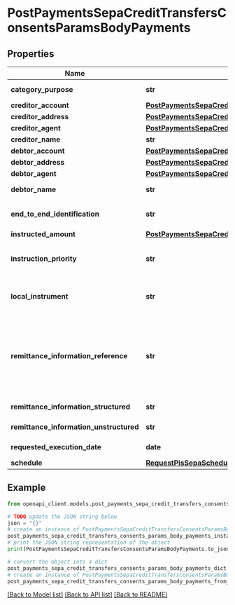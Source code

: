 # PostPaymentsSepaCreditTransfersConsentsParamsBodyPayments


## Properties

Name | Type | Description | Notes
------------ | ------------- | ------------- | -------------
**category_purpose** | **str** | Purpose of the payment | [optional] 
**creditor_account** | [**PostPaymentsSepaCreditTransfersConsentsParamsBodyPaymentsCreditorAccount**](PostPaymentsSepaCreditTransfersConsentsParamsBodyPaymentsCreditorAccount.md) |  | 
**creditor_address** | [**PostPaymentsSepaCreditTransfersConsentsParamsBodyPaymentsCreditorAddress**](PostPaymentsSepaCreditTransfersConsentsParamsBodyPaymentsCreditorAddress.md) |  | 
**creditor_agent** | [**PostPaymentsSepaCreditTransfersConsentsParamsBodyPaymentsCreditorAgent**](PostPaymentsSepaCreditTransfersConsentsParamsBodyPaymentsCreditorAgent.md) |  | 
**creditor_name** | **str** | Bank name | 
**debtor_account** | [**PostPaymentsSepaCreditTransfersConsentsParamsBodyPaymentsDebtorAccount**](PostPaymentsSepaCreditTransfersConsentsParamsBodyPaymentsDebtorAccount.md) |  | [optional] 
**debtor_address** | [**PostPaymentsSepaCreditTransfersConsentsParamsBodyPaymentsDebtorAddress**](PostPaymentsSepaCreditTransfersConsentsParamsBodyPaymentsDebtorAddress.md) |  | [optional] 
**debtor_agent** | [**PostPaymentsSepaCreditTransfersConsentsParamsBodyPaymentsDebtorAgent**](PostPaymentsSepaCreditTransfersConsentsParamsBodyPaymentsDebtorAgent.md) |  | [optional] 
**debtor_name** | **str** | Debtor legal name | 
**end_to_end_identification** | **str** | Payment end to end identification | 
**instructed_amount** | [**PostPaymentsSepaCreditTransfersConsentsParamsBodyPaymentsInstructedAmount**](PostPaymentsSepaCreditTransfersConsentsParamsBodyPaymentsInstructedAmount.md) |  | 
**instruction_priority** | **str** | Indicator of the urgency or order of importance | 
**local_instrument** | **str** | User community specific instrument. | 
**remittance_information_reference** | **str** | Unique reference, as assigned by the creditor, to unambiguously refer to the payment transaction. (future use) | [optional] 
**remittance_information_structured** | **str** | Description of the payment | [optional] 
**remittance_information_unstructured** | **str** | Description of the payment | [optional] 
**requested_execution_date** | **date** | Scheduled Payment Date | [optional] 
**schedule** | [**RequestPisSepaSchedule**](RequestPisSepaSchedule.md) |  | [optional] 

## Example

```python
from openapi_client.models.post_payments_sepa_credit_transfers_consents_params_body_payments import PostPaymentsSepaCreditTransfersConsentsParamsBodyPayments

# TODO update the JSON string below
json = "{}"
# create an instance of PostPaymentsSepaCreditTransfersConsentsParamsBodyPayments from a JSON string
post_payments_sepa_credit_transfers_consents_params_body_payments_instance = PostPaymentsSepaCreditTransfersConsentsParamsBodyPayments.from_json(json)
# print the JSON string representation of the object
print(PostPaymentsSepaCreditTransfersConsentsParamsBodyPayments.to_json())

# convert the object into a dict
post_payments_sepa_credit_transfers_consents_params_body_payments_dict = post_payments_sepa_credit_transfers_consents_params_body_payments_instance.to_dict()
# create an instance of PostPaymentsSepaCreditTransfersConsentsParamsBodyPayments from a dict
post_payments_sepa_credit_transfers_consents_params_body_payments_from_dict = PostPaymentsSepaCreditTransfersConsentsParamsBodyPayments.from_dict(post_payments_sepa_credit_transfers_consents_params_body_payments_dict)
```
[[Back to Model list]](../README.md#documentation-for-models) [[Back to API list]](../README.md#documentation-for-api-endpoints) [[Back to README]](../README.md)


